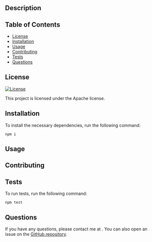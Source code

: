 
# 

## Description



## Table of Contents

- [License](#license)
- [Installation](#installation)
- [Usage](#usage)
- [Contributing](#contributing)
- [Tests](#tests)
- [Questions](#questions)

## License

[![License](https://img.shields.io/badge/License-Apache%202.0-blue.svg)](https://opensource.org/licenses/Apache-2.0)

This project is licensed under the Apache license.

## Installation

To install the necessary dependencies, run the following command:

```
npm i
```

## Usage



## Contributing



## Tests

To run tests, run the following command:

```
npm test
```

## Questions

If you have any questions, please contact me at . You can also open an issue on the [GitHub repository](https://github.com//).
